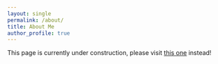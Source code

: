 ```yaml
---
layout: single
permalink: /about/
title: About Me
author_profile: true
---
```


This page is currently under construction, please visit [this one](https://adrianensis.github.io/) instead!

